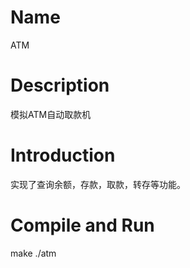 # Name
  ATM

# Description
  模拟ATM自动取款机

# Introduction
  实现了查询余额，存款，取款，转存等功能。

# Compile and Run
  make
  ./atm
